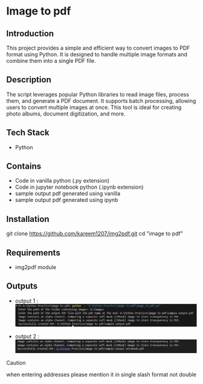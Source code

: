 # Image to pdf

## Introduction

This project provides a simple and efficient way to convert images to PDF format using Python. It is designed to handle multiple image formats and combine them into a single PDF file.

## Description

The script leverages popular Python libraries to read image files, process them, and generate a PDF document. It supports batch processing, allowing users to convert multiple images at once. This tool is ideal for creating photo albums, document digitization, and more.

## Tech Stack

- Python

## Contains

- Code in vanilla python (.py extension)
- Code in jupyter notebook python (.ipynb extension)
- sample output pdf generated using vanilla
- sample output pdf generated using ipynb

## Installation

git clone https://github.com/kareem1207/img2pdf.git
cd "image to pdf"

## Requirements

- img2pdf module

## Outputs

- output 1 :
  ![output1](./output1.png)

- output 2 :
  ![output2](./output2.png)

> [!Caution]
> when entering addresses please mention it in single slash format not double
